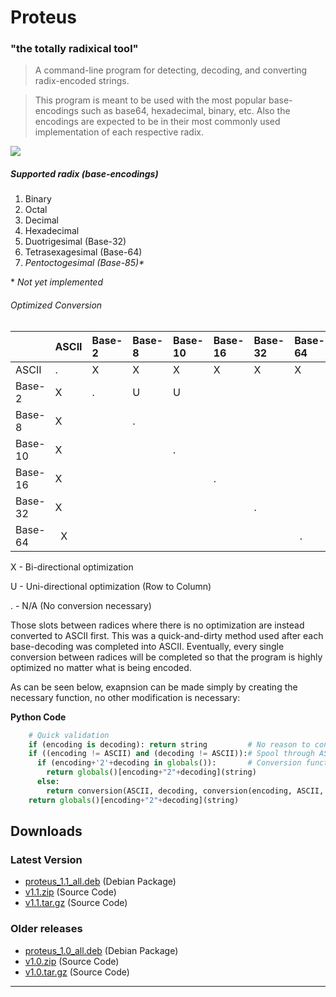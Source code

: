 # [](#header-1)Proteus

### [](#header-2)"the totally radixical tool"

> A command-line program for detecting, decoding, and converting radix-encoded strings.

> This program is meant to be used with the most popular base-encodings such as base64, hexadecimal, binary, etc. Also the encodings are expected to be in their most commonly used implementation of each respective radix.

![](https://belisariussmith.github.io/proteus/proteus-binary-to-ascii-example.png)

##### [](#header-3)Supported radix (base-encodings)

1.  Binary
2.  Octal
3.  Decimal
4.  Hexadecimal
5.  Duotrigesimal (Base-32)
6.  Tetrasexagesimal (Base-64)
7.  _Pentoctogesimal (Base-85)*_

\* _Not yet implemented_

###### [](#header-4)Optimized Conversion

|          | ASCII   | Base-2  | Base-8  | Base-10 | Base-16 | Base-32 | Base-64 |
|:---------|:--------|:--------|:--------|:--------|:--------|:--------|:--------|
| ASCII    |    .    |    X    |    X    |    X    |   X     |    X    |    X    |
| Base-2   |    X    |    .    |    U    |    U    |         |         |         |
| Base-8   |    X    |         |    .    |         |         |         |         |
| Base-10  |    X    |         |         |    .    |         |         |         |
| Base-16  |    X    |         |         |         |   .     |         |         |
| Base-32  |    X    |         |         |         |         |    .    |         |
| Base-64  |    X    |         |         |         |         |         |    .    |

X - Bi-directional optimization

U - Uni-directional optimization (Row to Column)

. - N/A (No conversion necessary)

Those slots between radices where there is no optimization are instead converted to ASCII first. This was a quick-and-dirty method used after each base-decoding was completed into ASCII. Eventually, every single conversion between radices will be completed so that the program is highly optimized no matter what is being encoded. 

As can be seen below, exapnsion can be made simply by creating the necessary function, no other modification is necessary: 

**Python Code**
```python
    # Quick validation
    if (encoding is decoding): return string         # No reason to convert anything
    if ((encoding != ASCII) and (decoding != ASCII)):# Spool through ASCII conversion
      if (encoding+'2'+decoding in globals()):       # Conversion function exists
        return globals()[encoding+"2"+decoding](string)
      else:
        return conversion(ASCII, decoding, conversion(encoding, ASCII, string)) # recursion, ick!
    return globals()[encoding+"2"+decoding](string)
```

## [](#header-5)Downloads
### Latest Version

- [proteus_1.1_all.deb](https://belisariussmith.github.io/proteus/proteus_1.1_all.deb) (Debian Package)
- [v1.1.zip](https://github.com/belisariussmith/proteus/archive/v1.1.zip) (Source Code)
- [v1.1.tar.gz](https://github.com/belisariussmith/proteus/archive/v1.1.tar.gz) (Source Code)

### Older releases

- [proteus_1.0_all.deb](https://belisariussmith.github.io/proteus/proteus_1.0_all.deb) (Debian Package)
- [v1.0.zip](https://github.com/belisariussmith/proteus/archive/v1.0.zip) (Source Code)
- [v1.0.tar.gz](https://github.com/belisariussmith/proteus/archive/v1.0.tar.gz) (Source Code)

* * *
